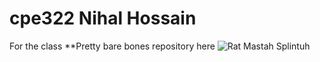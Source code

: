 # cpe322 Nihal Hossain
For the class
**Pretty bare bones repository here 
![Rat Mastah Splintuh](https://64.media.tumblr.com/e87804c17ff8ca44a8fd9dac6df53ad4/tumblr_p3k46gdaTq1wpvo1ho1_500.jpg)

